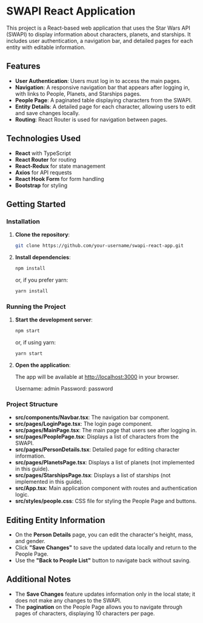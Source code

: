 # SWAPI React Application

This project is a React-based web application that uses the Star Wars API (SWAPI) to display information about characters, planets, and starships. It includes user authentication, a navigation bar, and detailed pages for each entity with editable information.

## Features

- **User Authentication**: Users must log in to access the main pages.
- **Navigation**: A responsive navigation bar that appears after logging in, with links to People, Planets, and Starships pages.
- **People Page**: A paginated table displaying characters from the SWAPI.
- **Entity Details**: A detailed page for each character, allowing users to edit and save changes locally.
- **Routing**: React Router is used for navigation between pages.

## Technologies Used

- **React** with TypeScript
- **React Router** for routing
- **React-Redux** for state management
- **Axios** for API requests
- **React Hook Form** for form handling
- **Bootstrap** for styling

## Getting Started

### Installation

1. **Clone the repository**:

   ```bash
   git clone https://github.com/your-username/swapi-react-app.git
   ```

2. **Install dependencies**:

   ```bash
   npm install
   ```

   or, if you prefer yarn:

   ```bash
   yarn install
   ```

### Running the Project

1. **Start the development server**:

   ```bash
   npm start
   ```

   or, if using yarn:

   ```bash
   yarn start
   ```

2. **Open the application**:

   The app will be available at [http://localhost:3000](http://localhost:3000) in your browser.

   Username: admin
   Password: password

### Project Structure

- **src/components/Navbar.tsx**: The navigation bar component.
- **src/pages/LoginPage.tsx**: The login page component.
- **src/pages/MainPage.tsx**: The main page that users see after logging in.
- **src/pages/PeoplePage.tsx**: Displays a list of characters from the SWAPI.
- **src/pages/PersonDetails.tsx**: Detailed page for editing character information.
- **src/pages/PlanetsPage.tsx**: Displays a list of planets (not implemented in this guide).
- **src/pages/StarshipsPage.tsx**: Displays a list of starships (not implemented in this guide).
- **src/App.tsx**: Main application component with routes and authentication logic.
- **src/styles/people.css**: CSS file for styling the People Page and buttons.

## Editing Entity Information

- On the **Person Details** page, you can edit the character's height, mass, and gender.
- Click **"Save Changes"** to save the updated data locally and return to the People Page.
- Use the **"Back to People List"** button to navigate back without saving.

## Additional Notes

- The **Save Changes** feature updates information only in the local state; it does not make any changes to the SWAPI.
- The **pagination** on the People Page allows you to navigate through pages of characters, displaying 10 characters per page.
